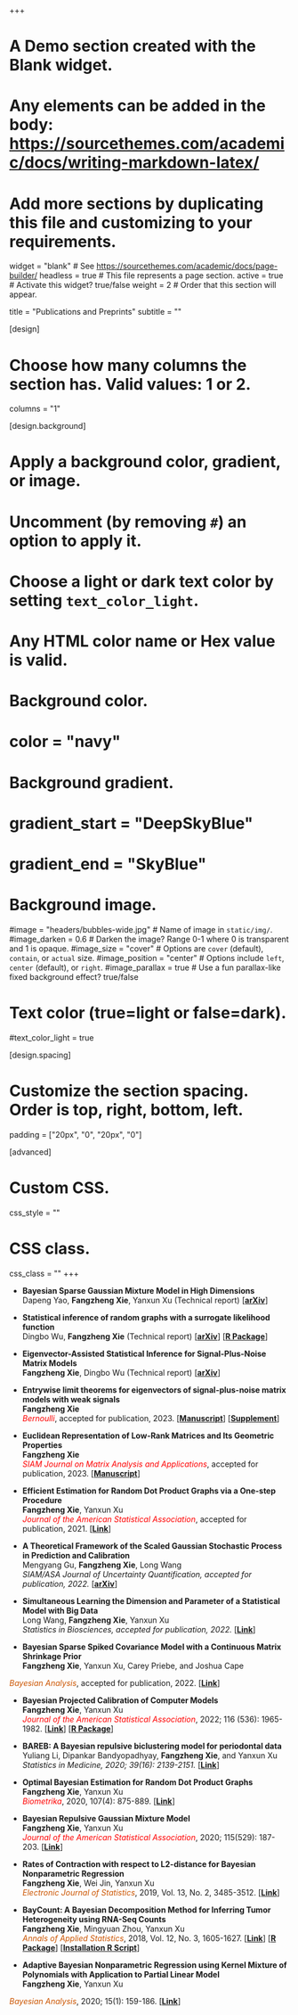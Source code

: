 +++
# A Demo section created with the Blank widget.
# Any elements can be added in the body: https://sourcethemes.com/academic/docs/writing-markdown-latex/
# Add more sections by duplicating this file and customizing to your requirements.

widget = "blank"  # See https://sourcethemes.com/academic/docs/page-builder/
headless = true  # This file represents a page section.
active = true  # Activate this widget? true/false
weight = 2  # Order that this section will appear.

title = "Publications and Preprints"
subtitle = ""

[design]
  # Choose how many columns the section has. Valid values: 1 or 2.
  columns = "1"

[design.background]
  # Apply a background color, gradient, or image.
  #   Uncomment (by removing `#`) an option to apply it.
  #   Choose a light or dark text color by setting `text_color_light`.
  #   Any HTML color name or Hex value is valid.

  # Background color.
  # color = "navy"
  
  # Background gradient.
  # gradient_start = "DeepSkyBlue"
  # gradient_end = "SkyBlue"
  
  # Background image.
  #image = "headers/bubbles-wide.jpg"  # Name of image in `static/img/`.
  #image_darken = 0.6  # Darken the image? Range 0-1 where 0 is transparent and 1 is opaque.
  #image_size = "cover"  #  Options are `cover` (default), `contain`, or `actual` size.
  #image_position = "center"  # Options include `left`, `center` (default), or `right`.
  #image_parallax = true  # Use a fun parallax-like fixed background effect? true/false

  # Text color (true=light or false=dark).
  #text_color_light = true

[design.spacing]
  # Customize the section spacing. Order is top, right, bottom, left.
  padding = ["20px", "0", "20px", "0"]

[advanced]
 # Custom CSS. 
 css_style = ""
 
 # CSS class.
 css_class = ""
+++

<!--<sup>\# </sup> \: Co-first authors-->

<!--### Theoretical and Methodology Works    -->
-    **Bayesian Sparse Gaussian Mixture Model in High Dimensions**<br>Dapeng Yao, **Fangzheng Xie**, Yanxun Xu (Technical report) [<a href="https://arxiv.org/abs/2207.10301"><strong>arXiv</strong></a>]

-    **Statistical inference of random graphs with a surrogate likelihood function**<br>Dingbo Wu, **Fangzheng Xie** (Technical report) [<a href="https://arxiv.org/abs/2207.01702"><strong>arXiv</strong></a>] [<a href="/materials/lgraph_0.1.0.tar.gz" target="_blank" title=""><strong>R Package</strong></a>]

-   **Eigenvector-Assisted Statistical Inference for Signal-Plus-Noise Matrix Models**<br>**Fangzheng Xie**, Dingbo Wu (Technical report) [<a href="https://arxiv.org/abs/2203.16688"><strong>arXiv</strong></a>]

-   **Entrywise limit theorems for eigenvectors of signal-plus-noise matrix models with weak signals**<br>**Fangzheng Xie** <br> <font color = "red"> <i>Bernoulli</i></font>, accepted for publication, 2023. [<a href="/materials/BEJ1602.pdf" target="_blank" title=""><strong>Manuscript</strong></a>] [<a href="/materials/BEJ1602_Supplement.pdf" target="_blank" title=""><strong>Supplement</strong></a>] 

-   **Euclidean Representation of Low-Rank Matrices and Its Geometric Properties**<br>**Fangzheng Xie** <br> <font color = "red"> <i>SIAM Journal on Matrix Analysis and Applications</i></font>, accepted for publication, 2023. [<a href="/materials/M148912.pdf" target="_blank" title=""><strong>Manuscript</strong></a>] 

-   **Efficient Estimation for Random Dot Product Graphs via a One-step Procedure**<br>**Fangzheng Xie**, Yanxun Xu <br> <font color = "red"> <i>Journal of the American Statistical Association</i></font>, accepted for publication, 2021. [<a href = "https://www.tandfonline.com/doi/abs/10.1080/01621459.2021.1948419?journalCode=uasa20" target="_blank" title=""><strong>Link</strong></a>]    

-   **A Theoretical Framework of the Scaled Gaussian Stochastic Process in Prediction and Calibration**<br>Mengyang Gu, **Fangzheng Xie**, Long Wang <br> *SIAM/ASA Journal of Uncertainty Quantification, accepted for publication, 2022.* [<a href="https://arxiv.org/abs/1807.03829"><strong>arXiv</strong></a>]

-   **Simultaneous Learning the Dimension and Parameter of a Statistical Model with Big Data**<br>Long Wang, **Fangzheng Xie**, Yanxun Xu <br>  *Statistics in Biosciences, accepted for publication, 2022.* [<a href = "https://link.springer.com/article/10.1007/s12561-021-09324-4" target="_blank" title=""><strong>Link</strong></a>]    

-    **Bayesian Sparse Spiked Covariance Model with a Continuous Matrix Shrinkage Prior**<br>**Fangzheng Xie**, Yanxun Xu, Carey Priebe, and Joshua Cape <br>
<font color = #CC5500> 
<i>Bayesian Analysis</i></font>, accepted for publication, 2022. [<a href="https://projecteuclid.org/journals/bayesian-analysis/advance-publication/Bayesian-Sparse-Spiked-Covariance-Model-with-a-Continuous-Matrix-Shrinkage/10.1214/21-BA1292.full" target="_blank" title=""><strong>Link</strong></a>]

-    **Bayesian Projected Calibration of Computer Models**<br>**Fangzheng Xie**, Yanxun Xu  <br> <font color = "red"> <i>Journal of the American Statistical Association</i></font>, 2022; 116 (536): 1965-1982. [<a href="https://amstat.tandfonline.com/doi/abs/10.1080/01621459.2020.1753519?casa_token=PYAZ9qfLQ5cAAAAA%3AnBkPeOyepfwUkKs4TtbijCzyxNdrUmPLlFssVw1VZ8pIGC-fM6V5zvJpW8nljRITnrcUeQyzxBx4Kg&journalCode=uasa20#.XxeVAlxKiUk"><strong>Link</strong></a>] [<a href="/materials/BayProjected_0.1.0.tar.gz" target="_blank" title=""><strong>R Package</strong></a>]

-    **BAREB: A Bayesian repulsive biclustering model for periodontal data** <br> Yuliang Li, Dipankar Bandyopadhyay, **Fangzheng Xie**, and Yanxun Xu <br>  *Statistics in Medicine, 2020; 39(16): 2139-2151.* [<a href = "https://onlinelibrary.wiley.com/doi/abs/10.1002/sim.8536" target="_blank" title=""><strong>Link</strong></a>] 

-    **Optimal Bayesian Estimation for Random Dot Product Graphs** <br> **Fangzheng Xie**, Yanxun Xu <br>  <font color = "red"><i>Biometrika</i></font>, 2020, 107(4): 875-889. [<a href="https://academic.oup.com/biomet/article-abstract/doi/10.1093/biomet/asaa031/5867841?redirectedFrom=fulltext"><strong>Link</strong></a>]

-   **Bayesian Repulsive Gaussian Mixture Model** <br> **Fangzheng Xie**, Yanxun Xu <br><font color = "red"> <i>Journal of the American Statistical Association</i></font>, 2020; 115(529): 187-203. [<a href="https://www.tandfonline.com/doi/abs/10.1080/01621459.2018.1537918?journalCode=uasa20"><strong>Link</strong></a>]

-  **Rates of Contraction with respect to L2-distance for Bayesian Nonparametric Regression** <br> **Fangzheng Xie**, Wei Jin, Yanxun Xu <br> <i><font color = #CC5500> Electronic Journal of Statistics</i></font>, 2019, Vol. 13, No. 2, 3485-3512. [<a href="https://projecteuclid.org/euclid.ejs/1569895281" target="_blank" title=""><strong>Link</strong></a>]

-  **BayCount: A Bayesian Decomposition Method for Inferring Tumor Heterogeneity using RNA-Seq Counts** <br> **Fangzheng Xie**, Mingyuan Zhou, Yanxun Xu <br>  <font color = #CC5500><i>Annals of Applied Statistics</i></font>, 2018, Vol. 12, No. 3, 1605-1627. [<a href = "https://projecteuclid.org/euclid.aoas/1536652967" target="_blank" title=""><strong>Link</strong></a>] [<a href="/materials/BayCount_0.1.0.tar.gz" target="_blank" title=""><strong>R Package</strong></a>] [<a href="/materials/Installation_script.r" target="_blank" title=""><strong>Installation R Script</strong></a>]

-   **Adaptive Bayesian Nonparametric Regression using Kernel Mixture of Polynomials with Application to Partial Linear Model** <br> **Fangzheng Xie**, Yanxun Xu <br>
<font color = #CC5500> 
<i>Bayesian Analysis</i></font>, 2020; 15(1): 159-186. [<a href="https://projecteuclid.org/euclid.ba/1550826222" target="_blank" title=""><strong>Link</strong></a>]
